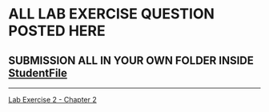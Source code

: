 
# ALL LAB EXERCISE QUESTION POSTED HERE
## SUBMISSION ALL IN YOUR OWN FOLDER INSIDE [StudentFile](../StudentFile/)
---

[Lab Exercise 2 - Chapter 2](./LE2/)

